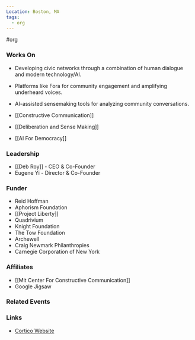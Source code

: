 ```yaml
---
Location: Boston, MA
tags:
  - org
---
```

#org

### Works On
- Developing civic networks through a combination of human dialogue and modern technology/AI.
- Platforms like Fora for community engagement and amplifying underheard voices.
- AI-assisted sensemaking tools for analyzing community conversations.

- [[Constructive Communication]]
- [[Deliberation and Sense Making]]
- [[AI For Democracy]]

### Leadership
- [[Deb Roy]] - CEO & Co-Founder
- Eugene Yi - Director & Co-Founder

### Funder
- Reid Hoffman
- Aphorism Foundation
- [[Project Liberty]]
- Quadrivium
- Knight Foundation
- The Tow Foundation
- Archewell
- Craig Newmark Philanthropies
- Carnegie Corporation of New York

### Affiliates
- [[Mit Center For Constructive Communication]]
- Google Jigsaw

### Related Events

### Links
- [Cortico Website](https://www.cortico.ai)